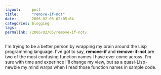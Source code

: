 ```yaml
---
layout:     post
title:      "remove-if-not"
date:       2006-02-05 02:05:04
categories: blogging
tags:  
permalink: /2006/02/05/remove-if-not/
---
```

I'm trying to be a better person by wrapping my brain around the Lisp programming language. I've got to say, **remove-if** and **remove-if-not** are two of the most confusing function names I have ever come across. I'm sure with time and experince I'll change my view, but as a quasi-Lisp-newbie my mind warps when I read those function names in sample code.
